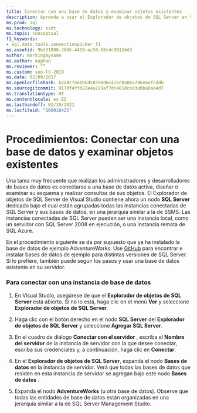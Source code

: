 ```yaml
---
title: Conectar con una base de datos y examinar objetos existentes
description: Aprenda a usar el Explorador de objetos de SQL Server en Visual Studio para conectarse a instancias de SQL Server locales y remotas.
ms.prod: sql
ms.technology: ssdt
ms.topic: conceptual
f1_keywords:
- sql.data.tools.connectionpicker.f1
ms.assetid: 9b331800-3806-4459-ac58-88cdc98124d3
author: markingmyname
ms.author: maghan
ms.reviewer: “”
ms.custom: seo-lt-2019
ms.date: 02/09/2017
ms.openlocfilehash: b2a8c7ae0bbd50598d6c476c0a065786e6efcddb
ms.sourcegitcommit: 917df4ffd22e4a229af7dc481dcce3ebba0aa4d7
ms.translationtype: HT
ms.contentlocale: es-ES
ms.lasthandoff: 02/10/2021
ms.locfileid: "100018425"
---
```

# <a name="how-to-connect-to-a-database-and-browse-existing-objects"></a>Procedimientos: Conectar con una base de datos y examinar objetos existentes

Una tarea muy frecuente que realizan los administradores y desarrolladores de bases de datos es conectarse a una base de datos activa, diseñar o examinar su esquema y realizar consultas de sus objetos. El Explorador de objetos de SQL Server de Visual Studio contiene ahora un nodo **SQL Server** dedicado bajo el cual están agrupadas todas las instancias conectadas de SQL Server y sus bases de datos, en una jerarquía similar a la de SSMS. Las instancias conectadas de SQL Server pueden ser una instancia local, como un servidor con SQL Server 2008 en ejecución, o una instancia remota de SQL Azure.  
  
En el procedimiento siguiente se da por supuesto que ya ha instalado la base de datos de ejemplo AdventureWorks. Use [GitHub](https://github.com/Microsoft/sql-server-samples/releases/tag/adventureworks) para encontrar e instalar bases de datos de ejemplo para distintas versiones de SQL Server. Si lo prefiere, también puede seguir los pasos y usar una base de datos existente en su servidor.  
  
### <a name="to-connect-to-a-database-instance"></a>Para conectar con una instancia de base de datos  
  
1.  En Visual Studio, asegúrese de que el **Explorador de objetos de SQL Server** está abierto. Si no lo está, haga clic en el menú **Ver** y seleccione **Explorador de objetos de SQL Server**.  
  
2.  Haga clic con el botón derecho en el nodo **SQL Server** del **Explorador de objetos de SQL Server** y seleccione **Agregar SQL Server**.  
  
3.  En el cuadro de diálogo **Conectar con el servidor** , escriba el **Nombre del servidor** de la instancia de servidor con la que desee conectar, escriba sus credenciales y, a continuación, haga clic en **Conectar**.  
  
4.  En el **Explorador de objetos de SQL Server**, expanda el nodo **Bases de datos** en la instancia de servidor. Verá que todas las bases de datos que residen en esta instancia de servidor se agregan bajo este nodo **Bases de datos** .  
  
5.  Expanda el nodo **AdventureWorks** (u otra base de datos). Observe que todas las entidades de base de datos están organizadas en una jerarquía similar a la de SQL Server Management Studio.  
  
